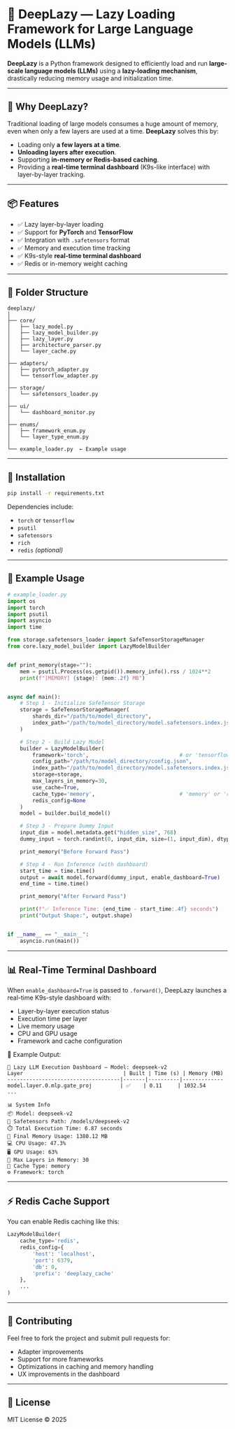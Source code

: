 # 🧠 DeepLazy — Lazy Loading Framework for Large Language Models (LLMs)

**DeepLazy** is a Python framework designed to efficiently load and run **large-scale language models (LLMs)** using a **lazy-loading mechanism**, drastically reducing memory usage and initialization time.

---

## 🚀 Why DeepLazy?

Traditional loading of large models consumes a huge amount of memory, even when only a few layers are used at a time. **DeepLazy** solves this by:

- Loading only **a few layers at a time**.
- **Unloading layers after execution**.
- Supporting **in-memory or Redis-based caching**.
- Providing a **real-time terminal dashboard** (K9s-like interface) with layer-by-layer tracking.

---

## 📦 Features

- ✅ Lazy layer-by-layer loading
- ✅ Support for **PyTorch** and **TensorFlow**
- ✅ Integration with `.safetensors` format
- ✅ Memory and execution time tracking
- ✅ K9s-style **real-time terminal dashboard**
- ✅ Redis or in-memory weight caching

---

## 📁 Folder Structure

```
deeplazy/
│
├── core/
│   ├── lazy_model.py
│   ├── lazy_model_builder.py
│   ├── lazy_layer.py
│   ├── architecture_parser.py
│   └── layer_cache.py
│
├── adapters/
│   ├── pytorch_adapter.py
│   └── tensorflow_adapter.py
│
├── storage/
│   └── safetensors_loader.py
│
├── ui/
│   └── dashboard_monitor.py
│
├── enums/
│   ├── framework_enum.py
│   └── layer_type_enum.py
│
└── example_loader.py  ← Example usage
```

---

## 🔧 Installation

```bash
pip install -r requirements.txt
```

Dependencies include:

- `torch` or `tensorflow`
- `psutil`
- `safetensors`
- `rich`
- `redis` _(optional)_

---

## 🧪 Example Usage

```python
# example_loader.py
import os
import torch
import psutil
import asyncio
import time

from storage.safetensors_loader import SafeTensorStorageManager
from core.lazy_model_builder import LazyModelBuilder


def print_memory(stage=""):
    mem = psutil.Process(os.getpid()).memory_info().rss / 1024**2
    print(f"[MEMORY] {stage}: {mem:.2f} MB")


async def main():
    # Step 1 - Initialize SafeTensor Storage
    storage = SafeTensorStorageManager(
        shards_dir="/path/to/model_directory",
        index_path="/path/to/model_directory/model.safetensors.index.json"
    )

    # Step 2 - Build Lazy Model
    builder = LazyModelBuilder(
        framework='torch',                             # or 'tensorflow'
        config_path="/path/to/model_directory/config.json",
        index_path="/path/to/model_directory/model.safetensors.index.json",
        storage=storage,
        max_layers_in_memory=30,
        use_cache=True,
        cache_type='memory',                           # 'memory' or 'redis'
        redis_config=None
    )
    model = builder.build_model()

    # Step 3 - Prepare Dummy Input
    input_dim = model.metadata.get("hidden_size", 768)
    dummy_input = torch.randint(0, input_dim, size=(1, input_dim), dtype=torch.long)

    print_memory("Before Forward Pass")

    # Step 4 - Run Inference (with dashboard)
    start_time = time.time()
    output = await model.forward(dummy_input, enable_dashboard=True)
    end_time = time.time()

    print_memory("After Forward Pass")

    print(f"✅ Inference Time: {end_time - start_time:.4f} seconds")
    print("Output Shape:", output.shape)


if __name__ == "__main__":
    asyncio.run(main())
```

---

## 📊 Real-Time Terminal Dashboard

When `enable_dashboard=True` is passed to `.forward()`, DeepLazy launches a real-time K9s-style dashboard with:

- Layer-by-layer execution status
- Execution time per layer
- Live memory usage
- CPU and GPU usage
- Framework and cache configuration

📸 Example Output:

```
🧠 Lazy LLM Execution Dashboard — Model: deepseek-v2
Layer                                | Built | Time (s) | Memory (MB)
------------------------------------|-------|----------|-------------
model.layer.0.mlp.gate_proj         | ✅    | 0.11     | 1032.54
...

📊 System Info
📦 Model: deepseek-v2
📁 Safetensors Path: /models/deepseek-v2
⏱️ Total Execution Time: 6.87 seconds
🧠 Final Memory Usage: 1380.12 MB
💻 CPU Usage: 47.3%
🖥️ GPU Usage: 63%
🔄 Max Layers in Memory: 30
🔄 Cache Type: memory
⚙️ Framework: torch
```

---

## ⚡ Redis Cache Support

You can enable Redis caching like this:

```python
LazyModelBuilder(
    cache_type='redis',
    redis_config={
        'host': 'localhost',
        'port': 6379,
        'db': 0,
        'prefix': 'deeplazy_cache'
    },
    ...
)
```

---

## 🤝 Contributing

Feel free to fork the project and submit pull requests for:

- Adapter improvements
- Support for more frameworks
- Optimizations in caching and memory handling
- UX improvements in the dashboard

---

## 📄 License

MIT License © 2025
